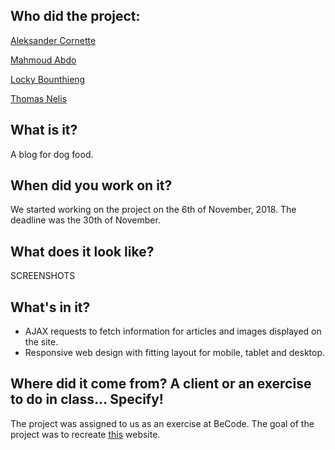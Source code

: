 ## Who did the project:
[Aleksander Cornette](https://github.com/1A1eks)

[Mahmoud Abdo](https://github.com/MahmoudAbdo90)

[Locky Bounthieng](https://github.com/LockyBounty)

[Thomas Nelis](https://github.com/NelisThomas)

## What is it?
A blog for dog food.

## When did you work on it?
We started working on the project on the 6th of November, 2018. The deadline was the 30th of November.

## What does it look like?
 SCREENSHOTS
## What's in it?
* AJAX requests to fetch information for articles and images displayed on the site.
* Responsive web design with fitting layout for mobile, tablet and desktop.


## Where did it come from? A client or an exercise to do in class... Specify!
The project was assigned to us as an exercise at BeCode. The goal of the project was to recreate [this](http://digest.thefarmersdog.com/) website.